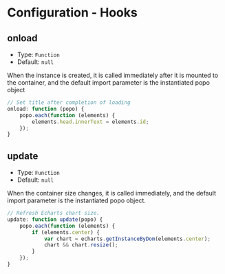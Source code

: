# Configuration - Hooks

## onload

- Type: `Function`
- Default: `null`

When the instance is created, it is called immediately after it is mounted to the container, and the default import parameter is the instantiated popo object

```js
// Set title after completion of loading
onload: function (popo) {
    popo.each(function (elements) {
        elements.head.innerText = elements.id;
    });
}
```

## update

- Type: `Function`
- Default: `null`

When the container size changes, it is called immediately, and the default import parameter is the instantiated popo object.

```js
// Refresh Echarts chart size.
update: function update(popo) {
    popo.each(function (elements) {
        if (elements.center) {
            var chart = echarts.getInstanceByDom(elements.center);
            chart && chart.resize();
        }
    });
}
```